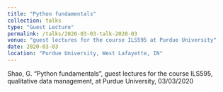 ```yaml
---
title: "Python fundamentals"
collection: talks
type: "Guest Lecture"
permalink: /talks/2020-03-03-talk-2020-03
venue: "guest lectures for the course ILS595 at Purdue University"
date: 2020-03-03
location: "Purdue University, West Lafayette, IN"
---
```


Shao, G. “Python fundamentals”, guest lectures for the course ILS595, qualitative data management, at Purdue University, 03/03/2020
